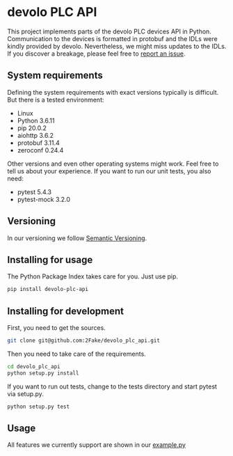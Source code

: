 # devolo PLC API

This project implements parts of the devolo PLC devices API in Python. Communication to the devices is formatted in protobuf and the IDLs were kindly provided by devolo. Nevertheless, we might miss updates to the IDLs. If you discover a breakage, please feel free to [report an issue](https://github.com/2Fake/devolo_plc_api/issues).

## System requirements

Defining the system requirements with exact versions typically is difficult. But there is a tested environment:

* Linux
* Python 3.6.11
* pip 20.0.2
* aiohttp 3.6.2
* protobuf 3.11.4
* zeroconf 0.24.4

Other versions and even other operating systems might work. Feel free to tell us about your experience. If you want to run our unit tests, you also need:

* pytest 5.4.3
* pytest-mock 3.2.0

## Versioning

In our versioning we follow [Semantic Versioning](https://semver.org/).

## Installing for usage

The Python Package Index takes care for you. Just use pip.

```bash
pip install devolo-plc-api
```

## Installing for development

First, you need to get the sources.

```bash
git clone git@github.com:2Fake/devolo_plc_api.git
```

Then you need to take care of the requirements.

```bash
cd devolo_plc_api
python setup.py install
```

If you want to run out tests, change to the tests directory and start pytest via setup.py.

```bash
python setup.py test
```

## Usage

All features we currently support are shown in our [example.py](https://github.com/2Fake/devolo_plc_api/blob/master/example.py)
